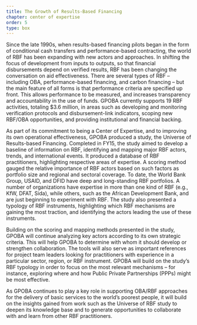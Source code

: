 ```yaml
---
title: The Growth of Results-Based Financing
chapter: center of expertise
order: 5
type: box
---
```

Since the late 1990s, when results-based financing pilots began in the form of conditional cash transfers and performance-based contracting, the world of RBF has been expanding with new actors and approaches. In shifting the focus of development from inputs to outputs, so that financial disbursements depend on verified results, RBF has been changing the conversation on aid effectiveness. There are several types of RBF – including OBA, performance-based financing, and carbon financing – but the main feature of all forms is that performance criteria are specified up front. This allows performance to be measured, and increases transparency and accountability in the use of funds. GPOBA currently supports 19 RBF activities, totaling $3.6 million, in areas such as developing and monitoring verification protocols and disbursement-link indicators, scoping new RBF/OBA opportunities, and providing institutional and financial backing. 

As part of its commitment to being a Center of Expertise, and to improving its own operational effectiveness, GPOBA produced a study, the Universe of Results-based Financing. Completed in FY15, the study aimed to develop a baseline of information on RBF, identifying and mapping major RBF actors, trends, and international events. It produced a database of RBF practitioners, highlighting respective areas of expertise. A scoring method gauged the relative importance of RBF actors based on such factors as portfolio size and regional and sectoral coverage. To date, the World Bank Group, USAID, and DFID have deep and long-standing RBF portfolios. A number of organizations have expertise in more than one kind of RBF (e.g., KfW, DFAT, Sida), while others, such as the African Development Bank, and are just beginning to experiment with RBF. The study also presented a typology of RBF instruments, highlighting which RBF mechanisms are gaining the most traction, and identifying the actors leading the use of these instruments. 

Building on the scoring and mapping methods presented in the study, GPOBA will continue analyzing key actors according to its own strategic criteria. This will help GPOBA to determine with whom it should develop or strengthen collaboration. The tools will also serve as important references for project team leaders looking for practitioners with experience in a particular sector, region, or RBF instrument. GPOBA will build on the study’s RBF typology in order to focus on the most relevant mechanisms – for instance, exploring where and how Public Private Partnerships (PPPs) might be most effective. 

As GPOBA continues to play a key role in supporting OBA/RBF approaches for the delivery of basic services to the world’s poorest people, it will build on the insights gained from work such as the Universe of RBF study to deepen its knowledge base and to generate opportunities to collaborate with and learn from other RBF practitioners.